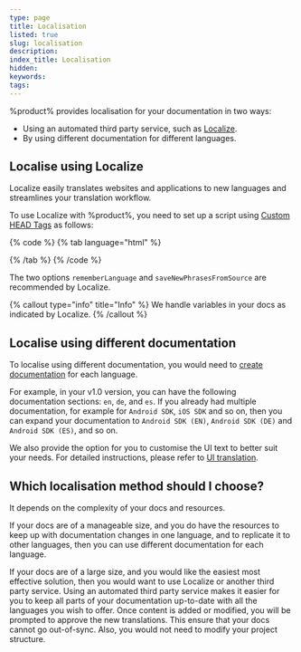 ```yaml
---
type: page
title: Localisation
listed: true
slug: localisation
description: 
index_title: Localisation
hidden: 
keywords: 
tags: 
---
```



%product% provides localisation for your documentation in two ways:

- Using an automated third party service, such as [Localize](localizejs.com).
- By using different documentation for different languages.

## Localise using Localize

Localize easily translates websites and applications to new languages and streamlines your translation workflow.

To use Localize with %product%, you need to set up a script using [Custom HEAD Tags](/support-center/custom-javascript) as follows:


{% code %}
{% tab language="html" %}
<script>
  (function(d, script) {
      script = d.createElement('script');
      script.type = 'text/javascript';
      script.async = true;
      script.onload = function(){
          !function(a){if(!a.Localize){a.Localize={};for(var e=["translate","untranslate","phrase","initialize","translatePage","setLanguage","getLanguage","detectLanguage","getAvailableLanguages","untranslatePage","bootstrap","prefetch","on","off","hideWidget","showWidget","getSourceLanguage"],t=0;t<e.length;t++)a.Localize[e[t]]=function(){}}}(window);

          Localize.initialize({
            key: 'YOUR_PROJECT_KEY',
            rememberLanguage: true,
            saveNewPhrasesFromSource: true
            // other options go here, separated by commas
          });
      };
      script.src = 'https://global.localizecdn.com/localize.js';
      d.getElementsByTagName('head')[0].appendChild(script);
  }(document));
</script>
{% /tab %}
{% /code %}


The two options `rememberLanguage` and `saveNewPhrasesFromSource` are recommended by Localize.


{% callout type="info" title="Info" %}
We handle variables in your docs as indicated by Localize.
{% /callout %}


## Localise using different documentation

To localise using different documentation, you would need to [create documentation](/support-center/managing-documentation#creating-documentations) for each language.

For example, in your v1.0 version, you can have the following documentation sections: `en`, `de`, and `es`. If you already had multiple documentation, for example for `Android SDK`, `iOS SDK` and so on, then you can expand your documentation to `Android SDK (EN)`, `Android SDK (DE)` and `Android SDK (ES)`, and so on.

We also provide the option for you to customise the UI text to better suit your needs. For detailed instructions, please refer to [UI translation](/support-center/ui-translation).

## Which localisation method should I choose?

It depends on the complexity of your docs and resources.

If your docs are of a manageable size, and you do have the resources to keep up with documentation changes in one language, and to replicate it to other languages, then you can use different documentation for each language.

If your docs are of a large size, and you would like the easiest most effective solution, then you would want to use Localize or another third party service. Using an automated third party service makes it easier for you to keep all parts of your documentation up-to-date with all the languages you wish to offer. Once content is added or modified, you will be prompted to approve the new translations. This ensure that your docs cannot go out-of-sync. Also, you would not need to modify your project structure.

